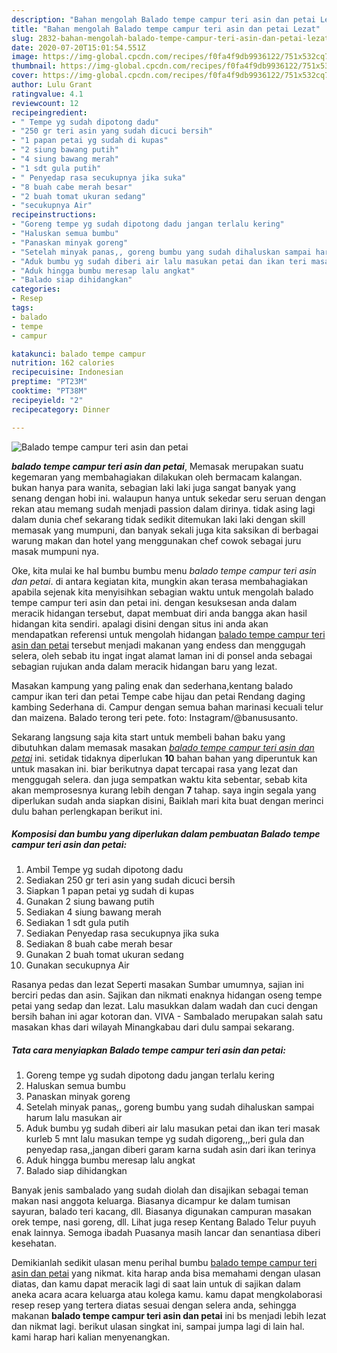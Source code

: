 ```yaml
---
description: "Bahan mengolah Balado tempe campur teri asin dan petai Lezat"
title: "Bahan mengolah Balado tempe campur teri asin dan petai Lezat"
slug: 2832-bahan-mengolah-balado-tempe-campur-teri-asin-dan-petai-lezat
date: 2020-07-20T15:01:54.551Z
image: https://img-global.cpcdn.com/recipes/f0fa4f9db9936122/751x532cq70/balado-tempe-campur-teri-asin-dan-petai-foto-resep-utama.jpg
thumbnail: https://img-global.cpcdn.com/recipes/f0fa4f9db9936122/751x532cq70/balado-tempe-campur-teri-asin-dan-petai-foto-resep-utama.jpg
cover: https://img-global.cpcdn.com/recipes/f0fa4f9db9936122/751x532cq70/balado-tempe-campur-teri-asin-dan-petai-foto-resep-utama.jpg
author: Lulu Grant
ratingvalue: 4.1
reviewcount: 12
recipeingredient:
- " Tempe yg sudah dipotong dadu"
- "250 gr teri asin yang sudah dicuci bersih"
- "1 papan petai yg sudah di kupas"
- "2 siung bawang putih"
- "4 siung bawang merah"
- "1 sdt gula putih"
- " Penyedap rasa secukupnya jika suka"
- "8 buah cabe merah besar"
- "2 buah tomat ukuran sedang"
- "secukupnya Air"
recipeinstructions:
- "Goreng tempe yg sudah dipotong dadu jangan terlalu kering"
- "Haluskan semua bumbu"
- "Panaskan minyak goreng"
- "Setelah minyak panas,, goreng bumbu yang sudah dihaluskan sampai harum lalu masukan air"
- "Aduk bumbu yg sudah diberi air lalu masukan petai dan ikan teri masak kurleb 5 mnt lalu masukan tempe yg sudah digoreng,,,beri gula dan penyedap rasa,,jangan diberi garam karna sudah asin dari ikan terinya"
- "Aduk hingga bumbu meresap lalu angkat"
- "Balado siap dihidangkan"
categories:
- Resep
tags:
- balado
- tempe
- campur

katakunci: balado tempe campur 
nutrition: 162 calories
recipecuisine: Indonesian
preptime: "PT23M"
cooktime: "PT38M"
recipeyield: "2"
recipecategory: Dinner

---
```



![Balado tempe campur teri asin dan petai](https://img-global.cpcdn.com/recipes/f0fa4f9db9936122/751x532cq70/balado-tempe-campur-teri-asin-dan-petai-foto-resep-utama.jpg)

<b><i>balado tempe campur teri asin dan petai</i></b>, Memasak merupakan suatu kegemaran yang membahagiakan dilakukan oleh bermacam kalangan. bukan hanya para wanita, sebagian laki laki juga sangat banyak yang senang dengan hobi ini. walaupun hanya untuk sekedar seru seruan dengan rekan atau memang sudah menjadi passion dalam dirinya. tidak asing lagi dalam dunia chef sekarang tidak sedikit ditemukan laki laki dengan skill memasak yang mumpuni, dan banyak sekali juga kita saksikan di berbagai warung makan dan hotel yang menggunakan chef cowok sebagai juru masak mumpuni nya.

Oke, kita mulai ke hal bumbu bumbu menu <i>balado tempe campur teri asin dan petai</i>. di antara kegiatan kita, mungkin akan terasa membahagiakan apabila sejenak kita menyisihkan sebagian waktu untuk mengolah balado tempe campur teri asin dan petai ini. dengan kesuksesan anda dalam meracik hidangan tersebut, dapat membuat diri anda bangga akan hasil hidangan kita sendiri. apalagi disini dengan situs ini anda akan mendapatkan referensi untuk mengolah hidangan <u>balado tempe campur teri asin dan petai</u> tersebut menjadi makanan yang endess dan menggugah selera, oleh sebab itu ingat ingat alamat laman ini di ponsel anda sebagai sebagian rujukan anda dalam meracik hidangan baru yang lezat.

Masakan kampung yang paling enak dan sederhana,kentang balado campur ikan teri dan petai Tempe cabe hijau dan petai Rendang daging kambing Sederhana di. Campur dengan semua bahan marinasi kecuali telur dan maizena. Balado terong teri pete. foto: Instagram/@banususanto.


Sekarang langsung saja kita start untuk membeli bahan baku yang dibutuhkan dalam memasak masakan <u><i>balado tempe campur teri asin dan petai</i></u> ini. setidak tidaknya diperlukan <b>10</b> bahan bahan yang diperuntuk kan untuk masakan ini. biar berikutnya dapat tercapai rasa yang lezat dan menggugah selera. dan juga sempatkan waktu kita sebentar, sebab kita akan memprosesnya kurang lebih dengan <b>7</b> tahap. saya ingin segala yang diperlukan sudah anda siapkan disini, Baiklah mari kita buat dengan merinci dulu bahan perlengkapan berikut ini.

<!--inarticleads1-->

##### Komposisi dan bumbu yang diperlukan dalam pembuatan Balado tempe campur teri asin dan petai:

1. Ambil  Tempe yg sudah dipotong dadu
1. Sediakan 250 gr teri asin yang sudah dicuci bersih
1. Siapkan 1 papan petai yg sudah di kupas
1. Gunakan 2 siung bawang putih
1. Sediakan 4 siung bawang merah
1. Sediakan 1 sdt gula putih
1. Sediakan  Penyedap rasa secukupnya jika suka
1. Sediakan 8 buah cabe merah besar
1. Gunakan 2 buah tomat ukuran sedang
1. Gunakan secukupnya Air


Rasanya pedas dan lezat Seperti masakan Sumbar umumnya, sajian ini berciri pedas dan asin. Sajikan dan nikmati enaknya hidangan oseng tempe petai yang sedap dan lezat. Lalu masukkan dalam wadah dan cuci dengan bersih bahan ini agar kotoran dan. VIVA - Sambalado merupakan salah satu masakan khas dari wilayah Minangkabau dari dulu sampai sekarang. 

<!--inarticleads2-->

##### Tata cara menyiapkan Balado tempe campur teri asin dan petai:

1. Goreng tempe yg sudah dipotong dadu jangan terlalu kering
1. Haluskan semua bumbu
1. Panaskan minyak goreng
1. Setelah minyak panas,, goreng bumbu yang sudah dihaluskan sampai harum lalu masukan air
1. Aduk bumbu yg sudah diberi air lalu masukan petai dan ikan teri masak kurleb 5 mnt lalu masukan tempe yg sudah digoreng,,,beri gula dan penyedap rasa,,jangan diberi garam karna sudah asin dari ikan terinya
1. Aduk hingga bumbu meresap lalu angkat
1. Balado siap dihidangkan


Banyak jenis sambalado yang sudah diolah dan disajikan sebagai teman makan nasi anggota keluarga. Biasanya dicampur ke dalam tumisan sayuran, balado teri kacang, dll. Biasanya digunakan campuran masakan orek tempe, nasi goreng, dll. Lihat juga resep Kentang Balado Telur puyuh enak lainnya. Semoga ibadah Puasanya masih lancar dan senantiasa diberi kesehatan. 

Demikianlah sedikit ulasan menu perihal bumbu <u>balado tempe campur teri asin dan petai</u> yang nikmat. kita harap anda bisa memahami dengan ulasan diatas, dan kamu dapat meracik lagi di saat lain untuk di sajikan dalam aneka acara acara keluarga atau kolega kamu. kamu dapat mengkolaborasi resep resep yang tertera diatas sesuai dengan selera anda, sehingga makanan <b>balado tempe campur teri asin dan petai</b> ini bs menjadi lebih lezat dan nikmat lagi. berikut ulasan singkat ini, sampai jumpa lagi di lain hal. kami harap hari kalian menyenangkan.
